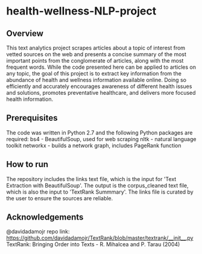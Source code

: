 # health-wellness-NLP-project

## Overview
This text analytics project scrapes articles about a topic of interest from vetted sources on the web and presents a concise summary of the most important points from the conglomerate of articles, along with the most frequent words.  While the code presented here can be applied to articles on any topic, the goal of this project is to extract key information from the abundance of health and wellness information available online.  Doing so efficiently and accurately encourages awareness of different health issues and solutions, promotes preventative healthcare, and delivers more focused health information.

## Prerequisites
The code was written in Python 2.7 and the following Python packages are required:
bs4 - BeautifulSoup, used for web scraping
nltk - natural language toolkit
networkx - builds a network graph, includes PageRank function

## How to run
The repository includes the links text file, which is the input for 'Text Extraction with BeautifulSoup'.  The output is the corpus_cleaned text file, which is also the input to 'TextRank Summmary'.  The links file is curated by the user to ensure the sources are reliable.

## Acknowledgements
@davidadamojr repo link: https://github.com/davidadamojr/TextRank/blob/master/textrank/__init__.py
TextRank: Bringing Order into Texts - R. Mihalcea and P. Tarau (2004)
